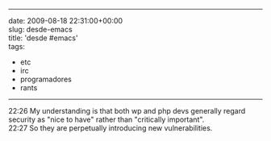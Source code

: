 
---
date: 2009-08-18 22:31:00+00:00  
slug: desde-emacs  
title: 'desde #emacs'  
tags:  
- etc  
- irc  
- programadores  
- rants  

---
  
22:26  My understanding is that both wp and php devs generally regard security as "nice to have" rather than "critically important".  
22:27  So they are perpetually introducing new vulnerabilities.  
